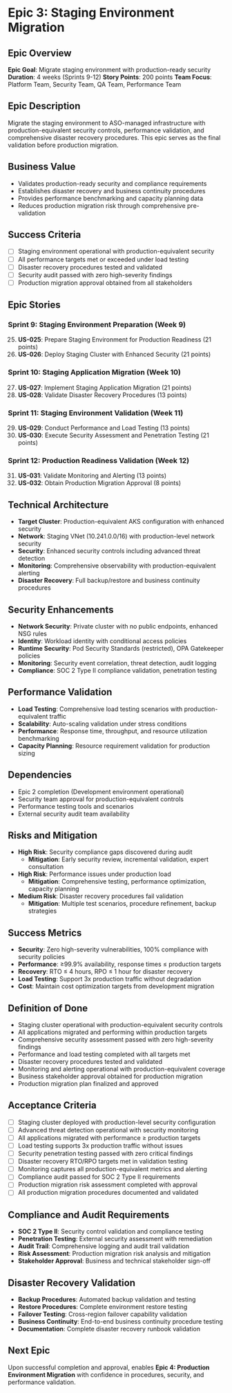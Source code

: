 # Epic 3: Staging Environment Migration

## Epic Overview
**Epic Goal**: Migrate staging environment with production-ready security
**Duration**: 4 weeks (Sprints 9-12)
**Story Points**: 200 points
**Team Focus**: Platform Team, Security Team, QA Team, Performance Team

## Epic Description
Migrate the staging environment to ASO-managed infrastructure with production-equivalent security controls, performance validation, and comprehensive disaster recovery procedures. This epic serves as the final validation before production migration.

## Business Value
- Validates production-ready security and compliance requirements
- Establishes disaster recovery and business continuity procedures
- Provides performance benchmarking and capacity planning data
- Reduces production migration risk through comprehensive pre-validation

## Success Criteria
- [ ] Staging environment operational with production-equivalent security
- [ ] All performance targets met or exceeded under load testing
- [ ] Disaster recovery procedures tested and validated
- [ ] Security audit passed with zero high-severity findings
- [ ] Production migration approval obtained from all stakeholders

## Epic Stories

### Sprint 9: Staging Environment Preparation (Week 9)
25. **US-025**: Prepare Staging Environment for Production Readiness (21 points)
26. **US-026**: Deploy Staging Cluster with Enhanced Security (21 points)

### Sprint 10: Staging Application Migration (Week 10)
27. **US-027**: Implement Staging Application Migration (21 points)
28. **US-028**: Validate Disaster Recovery Procedures (13 points)

### Sprint 11: Staging Environment Validation (Week 11)
29. **US-029**: Conduct Performance and Load Testing (13 points)
30. **US-030**: Execute Security Assessment and Penetration Testing (21 points)

### Sprint 12: Production Readiness Validation (Week 12)
31. **US-031**: Validate Monitoring and Alerting (13 points)
32. **US-032**: Obtain Production Migration Approval (8 points)

## Technical Architecture
- **Target Cluster**: Production-equivalent AKS configuration with enhanced security
- **Network**: Staging VNet (10.241.0.0/16) with production-level network security
- **Security**: Enhanced security controls including advanced threat detection
- **Monitoring**: Comprehensive observability with production-equivalent alerting
- **Disaster Recovery**: Full backup/restore and business continuity procedures

## Security Enhancements
- **Network Security**: Private cluster with no public endpoints, enhanced NSG rules
- **Identity**: Workload identity with conditional access policies
- **Runtime Security**: Pod Security Standards (restricted), OPA Gatekeeper policies
- **Monitoring**: Security event correlation, threat detection, audit logging
- **Compliance**: SOC 2 Type II compliance validation, penetration testing

## Performance Validation
- **Load Testing**: Comprehensive load testing scenarios with production-equivalent traffic
- **Scalability**: Auto-scaling validation under stress conditions
- **Performance**: Response time, throughput, and resource utilization benchmarking
- **Capacity Planning**: Resource requirement validation for production sizing

## Dependencies
- Epic 2 completion (Development environment operational)
- Security team approval for production-equivalent controls
- Performance testing tools and scenarios
- External security audit team availability

## Risks and Mitigation
- **High Risk**: Security compliance gaps discovered during audit
  - **Mitigation**: Early security review, incremental validation, expert consultation
- **High Risk**: Performance issues under production load
  - **Mitigation**: Comprehensive testing, performance optimization, capacity planning
- **Medium Risk**: Disaster recovery procedures fail validation
  - **Mitigation**: Multiple test scenarios, procedure refinement, backup strategies

## Success Metrics
- **Security**: Zero high-severity vulnerabilities, 100% compliance with security policies
- **Performance**: ≥99.9% availability, response times ≤ production targets
- **Recovery**: RTO ≤ 4 hours, RPO ≤ 1 hour for disaster recovery
- **Load Testing**: Support 3x production traffic without degradation
- **Cost**: Maintain cost optimization targets from development migration

## Definition of Done
- Staging cluster operational with production-equivalent security controls
- All applications migrated and performing within production targets
- Comprehensive security assessment passed with zero high-severity findings
- Performance and load testing completed with all targets met
- Disaster recovery procedures tested and validated
- Monitoring and alerting operational with production-equivalent coverage
- Business stakeholder approval obtained for production migration
- Production migration plan finalized and approved

## Acceptance Criteria
- [ ] Staging cluster deployed with production-level security configuration
- [ ] Advanced threat detection operational with security monitoring
- [ ] All applications migrated with performance ≥ production targets
- [ ] Load testing supports 3x production traffic without issues
- [ ] Security penetration testing passed with zero critical findings
- [ ] Disaster recovery RTO/RPO targets met in validation testing
- [ ] Monitoring captures all production-equivalent metrics and alerting
- [ ] Compliance audit passed for SOC 2 Type II requirements
- [ ] Production migration risk assessment completed with approval
- [ ] All production migration procedures documented and validated

## Compliance and Audit Requirements
- **SOC 2 Type II**: Security control validation and compliance testing
- **Penetration Testing**: External security assessment with remediation
- **Audit Trail**: Comprehensive logging and audit trail validation
- **Risk Assessment**: Production migration risk analysis and mitigation
- **Stakeholder Approval**: Business and technical stakeholder sign-off

## Disaster Recovery Validation
- **Backup Procedures**: Automated backup validation and testing
- **Restore Procedures**: Complete environment restore testing
- **Failover Testing**: Cross-region failover capability validation
- **Business Continuity**: End-to-end business continuity procedure testing
- **Documentation**: Complete disaster recovery runbook validation

## Next Epic
Upon successful completion and approval, enables **Epic 4: Production Environment Migration** with confidence in procedures, security, and performance validation.